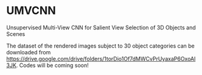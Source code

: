 # UMVCNN
Unsupervised Multi-View CNN for Salient View Selection of 3D Objects and Scenes

The dataset of the rendered images subject to 30 object categories can be downloaded from https://drive.google.com/drive/folders/1torDio1Of7dMWCvPrUyaxaP6OxoAl3JK.
Codes will be coming soon!
